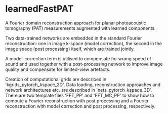 # learnedFastPAT
A Fourier domain reconstruction approach for planar photoacoustic tomography (PAT) measurements augmented with learned components.

Two data-trained networks are embedded in the standard Fourier reconstruction: one in image k-space (model correction), the second in the image space (post processing) itself, which are trained jointly. 

A model-correction term is utilised to compensate for wrong speed of sound and used together with a post-processing network to improve image quality and compensate for limited-view artefacts.

Creation of computational grids are described in 'kgrids_pytorch_kspace_3D'. Data loading, reconstruction approaches and network architectures etc. are described in 'nets_pytorch_kspace_3D'. There are two template files 'FFT_PP' and 'FFT_MC_PP' to show how to compute a Fourier reconstruction with post processing and a Fourier reconstruction with model correction and post processing, respectively. 
